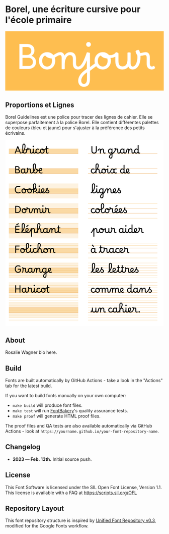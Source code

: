 # Borel, une écriture cursive pour l'école primaire

!["Bonjour" using Borel font](documentation/images/Bonjour.jpg)

## Proportions et Lignes

Borel Guidelines est une police pour tracer des lignes de cahier. Elle se superpose parfaitement à la police Borel. Elle contient différentes palettes de couleurs (bleu et jaune) pour s'ajuster à la préférence des petits écrivains.

![Démonstration des lignes](documentation/images/lignes.jpg)

## About

Rosalie Wagner bio here.

## Build

Fonts are built automatically by GitHub Actions - take a look in the "Actions" tab for the latest build.

If you want to build fonts manually on your own computer:

* `make build` will produce font files.
* `make test` will run [FontBakery](https://github.com/googlefonts/fontbakery)'s quality assurance tests.
* `make proof` will generate HTML proof files.

The proof files and QA tests are also available automatically via GitHub Actions - look at `https://yourname.github.io/your-font-repository-name`.

## Changelog

- **2023 — Feb. 13th.** Initial source push.


## License

This Font Software is licensed under the SIL Open Font License, Version 1.1.
This license is available with a FAQ at
https://scripts.sil.org/OFL

## Repository Layout

This font repository structure is inspired by [Unified Font Repository v0.3](https://github.com/unified-font-repository/Unified-Font-Repository), modified for the Google Fonts workflow.
